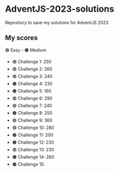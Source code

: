 # AdventJS-2023-solutions

Repository to save my solutions for AdventJS 2023

## My scores

🟢 Easy - 🟠 Medium

- 🟢 Challenge 1: 250
- 🟢 Challenge 2: 260
- 🟢 Challenge 3: 240
- 🟠 Challenge 4: 230
- 🟠 Challenge 5: 160
- 🟢 Challenge 6: 290
- 🟢 Challenge 7: 240
- 🟠 Challenge 8: 250
- 🟢 Challenge 9: 360
- 🟢 Challenge 10: 280
- 🟠 Challenge 11: 200
- 🟠 Challenge 12: 230
- 🟢 Challenge 13: 230
- 🟠 Challenge 14: 260
- 🟠 Challenge 15: 
